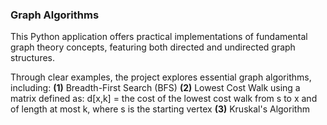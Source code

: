 ### Graph Algorithms

This Python application offers practical implementations of fundamental graph theory concepts, featuring both directed and undirected graph structures. 

Through clear examples, the project explores essential graph algorithms, including:
**(1)** Breadth-First Search (BFS)
**(2)** Lowest Cost Walk using a matrix defined as: d[x,k] = the cost of the lowest cost walk from s to x and of length at most k, where s is the starting vertex
**(3)** Kruskal's Algorithm
